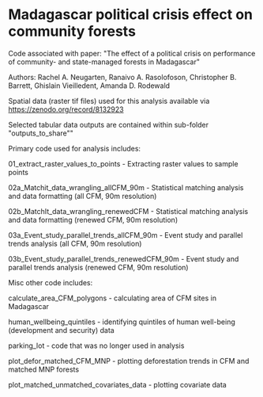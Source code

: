 # Madagascar political crisis effect on community forests

Code associated with paper: "The effect of a political crisis on performance of community- and state-managed forests in Madagascar"

Authors: Rachel A. Neugarten, Ranaivo A. Rasolofoson, Christopher B. Barrett, Ghislain Vieilledent, Amanda D. Rodewald

Spatial data (raster tif files) used for this analysis available via https://zenodo.org/record/8132923

Selected tabular data outputs are contained within sub-folder "outputs_to_share""

Primary code used for analysis includes:

01_extract_raster_values_to_points   - Extracting raster values to sample points

02a_Matchit_data_wrangling_allCFM_90m  - Statistical matching analysis and data formatting (all CFM, 90m resolution)

02b_MatchIt_data_wrangling_renewedCFM - Statistical matching analysis and data formatting (renewed CFM, 90m resolution)

03a_Event_study_parallel_trends_allCFM_90m - Event study and parallel trends analysis (all CFM, 90m resolution)

03b_Event_study_parallel_trends_renewedCFM_90m - Event study and parallel trends analysis (renewed CFM, 90m resolution)

Misc other code includes:

calculate_area_CFM_polygons - calculating area of CFM sites in Madagascar

human_wellbeing_quintiles - identifying quintiles of human well-being (development and security) data

parking_lot - code that was no longer used in analysis

plot_defor_matched_CFM_MNP - plotting deforestation trends in CFM and matched MNP forests

plot_matched_unmatched_covariates_data - plotting covariate data